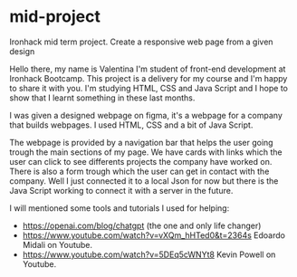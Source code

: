 # mid-project
Ironhack mid term project. Create a responsive web page from a given design


Hello there, my name is Valentina I'm student of front-end development at Ironhack Bootcamp. 
This project is a delivery for my course and I'm happy to share it with you.
I'm studying HTML, CSS and Java Script and I hope to show that I learnt something in these last months.

I was given a designed webpage on figma, it's a webpage for a company that builds webpages. 
I used HTML, CSS and a bit of Java Script. 

The webpage is provided by a navigation bar that helps the user going trough the main sections of my page. 
We have cards with links which the user can click to see differents projects the company have worked on. 
There is also a form trough which the user can get in contact with the company.
Well I just connected it to a local Json for now but there is the Java Script working to connect it with a server in the future.

I will mentioned some tools and tutorials I used for helping:
- https://openai.com/blog/chatgpt (the one and only life changer)
- https://www.youtube.com/watch?v=vXQm_hHTed0&t=2364s Edoardo Midali on Youtube.
- https://www.youtube.com/watch?v=5DEq5cWNYt8 Kevin Powell on Youtube.
